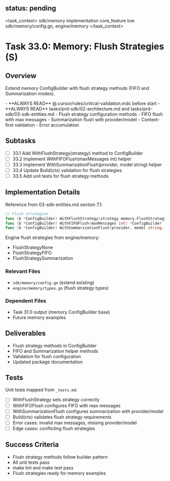 ## status: pending

<task_context>
<domain>sdk/memory</domain>
<type>implementation</type>
<scope>core_feature</scope>
<complexity>low</complexity>
<dependencies>sdk/memory/config.go, engine/memory</dependencies>
</task_context>

# Task 33.0: Memory: Flush Strategies (S)

## Overview

Extend memory ConfigBuilder with flush strategy methods (FIFO and Summarization modes).

<critical>
- **ALWAYS READ** @.cursor/rules/critical-validation.mdc before start
- **ALWAYS READ** tasks/prd-sdk/02-architecture.md and tasks/prd-sdk/03-sdk-entities.md
</critical>

<requirements>
- Flush strategy configuration methods
- FIFO flush with max messages
- Summarization flush with provider/model
- Context-first validation
- Error accumulation
</requirements>

## Subtasks

- [ ] 33.1 Add WithFlushStrategy(strategy) method to ConfigBuilder
- [ ] 33.2 Implement WithFIFOFlush(maxMessages int) helper
- [ ] 33.3 Implement WithSummarizationFlush(provider, model string) helper
- [ ] 33.4 Update Build(ctx) validation for flush strategies
- [ ] 33.5 Add unit tests for flush strategy methods

## Implementation Details

Reference from 03-sdk-entities.md section 7.1:

```go
// Flush strategies
func (b *ConfigBuilder) WithFlushStrategy(strategy memory.FlushStrategy) *ConfigBuilder
func (b *ConfigBuilder) WithFIFOFlush(maxMessages int) *ConfigBuilder
func (b *ConfigBuilder) WithSummarizationFlush(provider, model string, maxTokens int) *ConfigBuilder
```

Engine flush strategies from engine/memory:
- FlushStrategyNone
- FlushStrategyFIFO
- FlushStrategySummarization

### Relevant Files

- `sdk/memory/config.go` (extend existing)
- `engine/memory/types.go` (flush strategy types)

### Dependent Files

- Task 31.0 output (memory ConfigBuilder base)
- Future memory examples

## Deliverables

- Flush strategy methods in ConfigBuilder
- FIFO and Summarization helper methods
- Validation for flush configuration
- Updated package documentation

## Tests

Unit tests mapped from `_tests.md`:

- [ ] WithFlushStrategy sets strategy correctly
- [ ] WithFIFOFlush configures FIFO with max messages
- [ ] WithSummarizationFlush configures summarization with provider/model
- [ ] Build(ctx) validates flush strategy requirements
- [ ] Error cases: invalid max messages, missing provider/model
- [ ] Edge cases: conflicting flush strategies

## Success Criteria

- Flush strategy methods follow builder pattern
- All unit tests pass
- make lint and make test pass
- Flush strategies ready for memory examples
